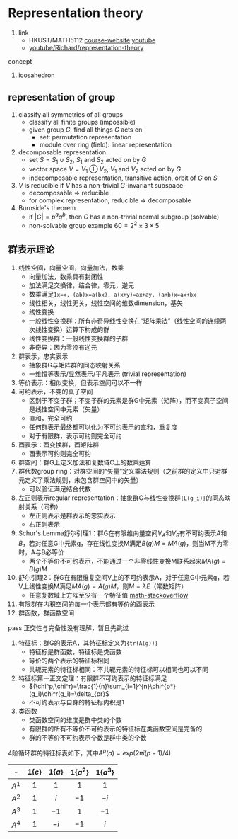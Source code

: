 # Representation theory

1. link
   * HKUST/MATH5112 [course-website](https://www.math.hkust.edu.hk/~emarberg/teaching/2021/Math5112/index.html) [youtube](https://youtube.com/watch?v=FdOkHznnLIc&feature=shares)
   * [youtube/Richard/representation-theory](https://www.youtube.com/watch?v=Q9OsEZV5YX8&list=PL8yHsr3EFj51AM_VmB0VygPIzcUCH_jUG)

concept

1. icosahedron

## representation of group

1. classify all symmetries of all groups
   * classify all finite groups (impossible)
   * given group $G$, find all things $G$ acts on
     * set: permutation representation
     * module over ring (field): linear representation
2. decomposable representation
   * set $S=S_1\cup S_2$, $S_1$ and $S_2$ acted on by $G$
   * vector space $V=V_1\oplus V_2$, $V_1$ and $V_2$ acted on by $G$
   * indecomposable representation, transitive action, orbit of $G$ on $S$
3. $V$ is reducible if $V$ has a non-trivial $G$-invariant subspace
   * decomposable $\Rightarrow$ reducible
   * for complex representation, reducible $\Rightarrow$ decomposable
4. Burnside's theorem
   * if $|G|=p^aq^b$, then $G$ has a non-trivial normal subgroup (solvable)
   * non-solvable group example $60=2^2\times 3\times 5$

## 群表示理论

1. 线性空间，向量空间，向量加法，数乘
   * 向量加法，数乘具有封闭性
   * 加法满足交换律，结合律，零元，逆元
   * 数乘满足`1x=x, (ab)x=a(bx), a(x+y)=ax+ay, (a+b)x=ax+bx`
   * 线性相关，线性无关，线性空间的维数dimension，基矢
   * 线性变换
   * 一般线性变换群：所有非奇异线性变换在“矩阵乘法”（线性空间的连续两次线性变换）运算下构成的群
   * 线性变换群：一般线性变换群的子群
   * 非奇异：因为零没有逆元
2. 群表示，忠实表示
   * 抽象群G与矩阵群的同态映射关系
   * 一维恒等表示/显然表示/平凡表示 (trivial representation)
3. 等价表示：相似变换，但表示空间可以不一样
4. 可约表示，不变的真子空间
   * 区别于不变子群；不变子群的元素是群G中元素（矩阵），而不变真子空间是线性空间中元素（矢量）
   * 直和，完全可约
   * 任何群表示最终都可以化为不可约表示的直和，重复度
   * 对于有限群，表示可约则完全可约
5. 酉表示：酉变换群，酉矩阵群
   * 酉表示可约则完全可约
6. 群空间：群G上定义加法和复数域C上的数乘运算
7. 群代数group ring：对群空间的“矢量”定义乘法规则（之前群的定义中只对群元定义了乘法规则，未包含群空间中的矢量）
    * 可以验证满足结合代数
8. 左正则表示regular representation：抽象群G与线性变换群`{L(g_i)}`的同态映射关系（同构）
   * 左正则表示是群表示的忠实表示
   * 右正则表示
9. Schur's Lemma舒尔引理1：群G在有限维向量空间$V_A$和$V_B$有不可约表示$A$和$B$，若对任意G中元素g，存在线性变换M满足$B(g)M=MA(g)$，则当M不为零时，A与B必等价
    * 两个不等价不可约表示，不能通过一个非零线性变换M联系起来$MA(g)=B(g)M$
10. 舒尔引理2：群G在有限维复空间V上的不可约表示A，对于任意G中元素g，若V上线性变换M满足$MA(g)=A(g)M$，则$M=\lambda E$（常数矩阵）
    * 任意复数域上方阵至少有一个特征值 [math-stackoverflow](https://math.stackexchange.com/q/655634)
11. 有限群在内积空间的每一个表示都有等价的酉表示
12. 群函数，群函数空间

pass 正交性与完备性没有理解，暂且先跳过

1. 特征标：群G的表示A，其特征标定义为`{tr(A(g))}`
   * 特征标是群函数，特征标是类函数
   * 等价的两个表示的特征标相同
   * 共轭元素的特征标相同：不共轭元素的特征标可以相同也可以不同
2. 特征标第一正交定理：有限群不可约表示的特征标满足
   * $(\chi^p,\chi^r)=\frac{1}{n}\sum_{i=1}^{n}\chi^{p*}(g_i)\chi^r(g_i)=\delta_{pr}$
   * 不可约表示与自身的特征标内积是1
3. 类函数
   * 类函数空间的维度是群中类的个数
   * 有限群的所有不等价不可约表示的特征标在类函数空间是完备的
   * 群的不等价不可约表示个数是群中类的个数

4阶循环群的特征标表如下，其中$A^p(a)=exp(2\pi i(p-1)/4)$

| - | $1\{e\}$ | $1\{a\}$ | $1\{a^2\}$ | $1\{a^3\}$ |
| :-: | :-: | :-: | :-: | :-: |
| $A^1$ | $1$ | $1$ | $1$ | $1$ |
| $A^2$ | $1$ | $i$ | $-1$ | $-i$ |
| $A^3$ | $1$ | $-1$ | $1$ | $-1$ |
| $A^4$ | $1$ | $-i$ | $-1$ | $i$ |
